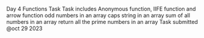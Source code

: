 Day 4 Functions Task
Task includes Anonymous function, IIFE function and arrow function
    odd numbers in an array
    caps string in an array
    sum of all numbers in an array
    return all the prime numbers in an array
Task submitted @oct 29 2023
